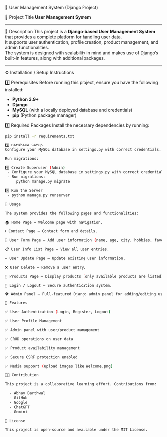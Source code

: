 🍕 User Management System (Django Project)

📌 Project Title
**User Management System**

---

📝 Description
This project is a **Django-based User Management System** that provides a complete platform for handling user data.  
It supports user authentication, profile creation, product management, and admin functionalities.  
The system is designed with scalability in mind and makes use of Django’s built-in features, along with additional packages.

---

⚙️ Installation / Setup Instructions

1️⃣ Prerequisites
Before running this project, ensure you have the following installed:
- **Python 3.9+**
- **Django**
- **MySQL** (with a locally deployed database and credentials)
- **pip** (Python package manager)

2️⃣ Required Packages
Install the necessary dependencies by running:

```bash
pip install -r requirements.txt

3️⃣ Database Setup
Configure your MySQL database in settings.py with correct credentials.

Run migrations:

4️⃣ Create Superuser (Admin)
 - Configure your MySQL database in settings.py with correct credentials.
 - Run migrations:
     python manage.py migrate

5️⃣ Run the Server
 - python manage.py runserver

🚀 Usage

The system provides the following pages and functionalities:

🏠 Home Page – Welcome page with navigation.

📞 Contact Page – Contact form and details.

📝 User Form Page – Add user information (name, age, city, hobbies, favorite food).

📋 User Info List Page – View all user entries.

✏️ User Update Page – Update existing user information.

❌ User Delete – Remove a user entry.

🛒 Products Page – Display products (only available products are listed).

🔑 Login / Logout – Secure authentication system.

🛠 Admin Panel – Full-featured Django admin panel for adding/editing users and products.

🌟 Features

✅ User Authentication (Login, Register, Logout)

✅ User Profile Management

✅ Admin panel with user/product management

✅ CRUD operations on user data

✅ Product availability management

✅ Secure CSRF protection enabled

✅ Media support (upload images like Welcome.png)

👨‍💻 Contribution

This project is a collaborative learning effort. Contributions from:

  - Abhay Barthwal
  - GitHub
  - Google
  - ChatGPT
  - Gemini

📄 License

This project is open-source and available under the MIT License.
